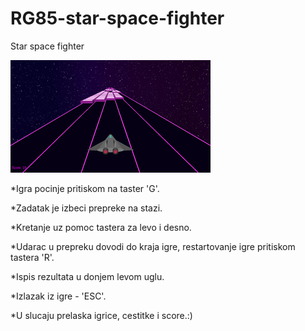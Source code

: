 # RG85-star-space-fighter
Star space fighter

[![nije pronadjeno](img/cover.png?raw=true)](https://github.com/MATF-RG18/RG85-star-space-fighter)



*Igra pocinje pritiskom na taster 'G'.

*Zadatak je izbeci prepreke na stazi.

*Kretanje uz pomoc tastera za levo i desno.

*Udarac u prepreku dovodi do kraja igre, restartovanje igre pritiskom 
 tastera 'R'.

*Ispis rezultata u donjem levom uglu.

*Izlazak iz igre - 'ESC'.

*U slucaju prelaska igrice, cestitke i score.:)


